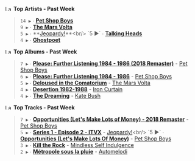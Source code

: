 <!--START_LASTFM_ARTISTS:{"period": "7day", "rows": 5}-->
<a href="https://last.fm" target="_blank"><img src="https://user-images.githubusercontent.com/17434202/215290617-e793598d-d7c9-428f-9975-156db1ba89cc.svg" alt="Last.fm Logo" width="18" height="13"/></a> **Top Artists - Past Week**

> `14 ▶️` ∙ **[Pet Shop Boys](https://www.last.fm/music/Pet+Shop+Boys)**<br/>
> `9 ▶️` ∙ **[The Mars Volta](https://www.last.fm/music/The+Mars+Volta)**<br/>
> `5 ▶️` ∙ **[Jeopardy!](https://www.last.fm/music/Jeopardy!)**<br/>
> `5 ▶️` ∙ **[Talking Heads](https://www.last.fm/music/Talking+Heads)**<br/>
> `4 ▶️` ∙ **[Ghostpoet](https://www.last.fm/music/Ghostpoet)**<br/>
<!--END_LASTFM_ARTISTS-->

<!--START_LASTFM_ALBUMS:{"period": "7day", "rows": 5}-->
<a href="https://last.fm" target="_blank"><img src="https://user-images.githubusercontent.com/17434202/215290617-e793598d-d7c9-428f-9975-156db1ba89cc.svg" alt="Last.fm Logo" width="18" height="13"/></a> **Top Albums - Past Week**

> `7 ▶️` ∙ **[Please: Further Listening 1984 - 1986 (2018 Remaster)](https://www.last.fm/music/Pet+Shop+Boys/Please:+Further+Listening+1984+-+1986+(2018+Remaster))** - [Pet Shop Boys](https://www.last.fm/music/Pet+Shop+Boys)<br/>
> `6 ▶️` ∙ **[Please: Further Listening 1984 - 1986](https://www.last.fm/music/Pet+Shop+Boys/Please:+Further+Listening+1984+-+1986)** - [Pet Shop Boys](https://www.last.fm/music/Pet+Shop+Boys)<br/>
> `5 ▶️` ∙ **[Deloused in the Comatorium](https://www.last.fm/music/The+Mars+Volta/Deloused+in+the+Comatorium)** - [The Mars Volta](https://www.last.fm/music/The+Mars+Volta)<br/>
> `4 ▶️` ∙ **[Desertion 1982-1988](https://www.last.fm/music/Iron+Curtain/Desertion+1982-1988)** - [Iron Curtain](https://www.last.fm/music/Iron+Curtain)<br/>
> `4 ▶️` ∙ **[The Dreaming](https://www.last.fm/music/Kate+Bush/The+Dreaming)** - [Kate Bush](https://www.last.fm/music/Kate+Bush)<br/>
<!--END_LASTFM_ALBUMS-->

<!--START_LASTFM_TRACKS:{"period": "7day", "rows": 5}-->
<a href="https://last.fm" target="_blank"><img src="https://user-images.githubusercontent.com/17434202/215290617-e793598d-d7c9-428f-9975-156db1ba89cc.svg" alt="Last.fm Logo" width="18" height="13"/></a> **Top Tracks - Past Week**

> `7 ▶️` ∙ **[Opportunities (Let's Make Lots of Money) - 2018 Remaster](https://www.last.fm/music/Pet+Shop+Boys/_/Opportunities+(Let%27s+Make+Lots+of+Money)+-+2018+Remaster)** - [Pet Shop Boys](https://www.last.fm/music/Pet+Shop+Boys)<br/>
> `5 ▶️` ∙ **[Series 1 - Episode 2 - ITVX](https://www.last.fm/music/Jeopardy!/_/Series+1+-+Episode+2+-+ITVX)** - [Jeopardy!](https://www.last.fm/music/Jeopardy!)<br/>
> `5 ▶️` ∙ **[Opportunities (Let's Make Lots Of Money)](https://www.last.fm/music/Pet+Shop+Boys/_/Opportunities+(Let%27s+Make+Lots+Of+Money))** - [Pet Shop Boys](https://www.last.fm/music/Pet+Shop+Boys)<br/>
> `3 ▶️` ∙ **[Kill the Rock](https://www.last.fm/music/Mindless+Self+Indulgence/_/Kill+the+Rock)** - [Mindless Self Indulgence](https://www.last.fm/music/Mindless+Self+Indulgence)<br/>
> `2 ▶️` ∙ **[Métropole sous la pluie](https://www.last.fm/music/Automelodi/_/M%C3%A9tropole+sous+la+pluie)** - [Automelodi](https://www.last.fm/music/Automelodi)<br/>
<!--END_LASTFM_TRACKS-->